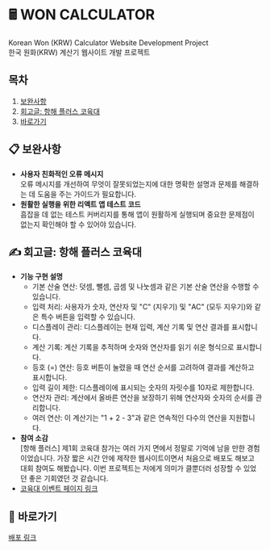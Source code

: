 <h1>🖩 WON CALCULATOR</h1>
Korean Won (KRW) Calculator Website Development Project <br>
한국 원화(KRW) 계산기 웹사이트 개발 프로젝트

<h2>목차</h2>
<ol style="margin-top: 0; margin-bottom: 0;">
   <li><a href="#보완사항">보완사항</a></li>
   <li><a href="#회고글">회고글: 항해 플러스 코육대</a></li>
   <li><a href="#바로가기">바로가기</a></li>
</ol>

<h2 id="보완사항">📋 보완사항</h2>
 <ul>
      <li><b>사용자 친화적인 오류 메시지</b><br>
         오류 메시지를 개선하여 무엇이 잘못되었는지에 대한 명확한 설명과 문제를 해결하는 데 도움을 주는 가이드가 필요합니다.<br></li>
      <li><b>원활한 실행을 위한 리액트 앱 테스트 코드</b><br>
         흠잡을 데 없는 테스트 커버리지를 통해 앱이 원활하게 실행되며 중요한 문제점이 없는지 확인해야 할 수 있어야 있습니다.<br></li>
   </ul>

<h2 id="회고글">✍️ 회고글: 항해 플러스 코육대</h2>
<ul>
    <li><b>기능 구현 설명</b><br>
      <ul>
        <li>기본 산술 연산: 덧셈, 뺄셈, 곱셈 및 나눗셈과 같은 기본 산술 연산을 수행할 수 있습니다.</li>
        <li>입력 처리: 사용자가 숫자, 연산자 및 "C" (지우기) 및 "AC" (모두 지우기)와 같은 특수 버튼을 입력할 수 있습니다.</li>
        <li>디스플레이 관리: 디스플레이는 현재 입력, 계산 기록 및 연산 결과를 표시합니다.</li>
        <li>계산 기록: 계산 기록을 추적하며 숫자와 연산자를 읽기 쉬운 형식으로 표시합니다.</li>
        <li>등호 (=) 연산: 등호 버튼이 눌렸을 때 연산 순서를 고려하여 결과를 계산하고 표시합니다.</li>
        <li>입력 길이 제한: 디스플레이에 표시되는 숫자의 자릿수를 10자로 제한합니다.</li>
        <li>연산자 관리: 계산에서 올바른 연산을 보장하기 위해 연산자와 숫자의 순서를 관리합니다.</li>
        <li>여러 연산: 이 계산기는 "1 + 2 - 3"과 같은 연속적인 다수의 연산을 지원합니다.</li>
      </ul>
    </li>
    <li><b>참여 소감</b><br>
      [항해 플러스] 제1회 코육대 참가는 여러 가지 면에서 정말로 기억에 남을 만한 경험이었습니다.
      가장 짧은 시간 안에 제작한 웹사이트이면서 처음으로 배포도 해보고 대회 참여도 해봤습니다.
      이번 프로젝트는 저에게 의미가 클뿐더러 성장할 수 있었던 좋은 기회였던 것 같습니다.
    </li>
    <li><a href="https://hanghaeplus-coyukdae.oopy.io/">코육대 이벤트 페이지 링크</a></li>
</ul>

<h2 id="바로가기">🔗 바로가기</h2>
<a href="https://beccajoe.github.io/won-calculator/">배포 링크</a>
